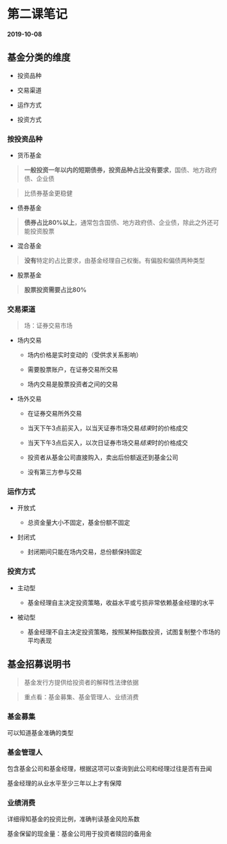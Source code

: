 # 第二课笔记

#### 2019-10-08

## 基金分类的维度

+ 投资品种

+ 交易渠道

+ 运作方式

+ 投资方式

### 按投资品种

+ 货币基金

> **一般投资一年以内的短期债券，投资品种占比没有要求**，国债、地方政府债、企业债

> 比债券基金更稳健

+ 债券基金

> **债券占比80%以上**，通常包含国债、地方政府债、企业债，除此之外还可能投资股票

+ 混合基金

> **没有**特定的占比要求，由基金经理自己权衡。有偏股和偏债两种类型

+ 股票基金

> **股票投资需要占比80%**

### 交易渠道

> 场：证券交易市场

+ 场内交易

	- 场内价格是实时变动的（受供求关系影响）

	- 需要股票账户，在证券交易所交易

	- 场内交易是股票投资者之间的交易

+ 场外交易

	- 在证券交易所外交易

	- 当天下午3点前买入，以当天证券市场交易*结束*时的价格成交

	- 当天下午3点后买入，以次日证券市场交易*结束*时的价格成交

	- 投资者从基金公司直接购入，卖出后份额返还到基金公司

	- 没有第三方参与交易

### 运作方式

+ 开放式

	- 总资金量大小不固定，基金份额不固定

+ 封闭式

	- 封闭期间只能在场内交易，总份额保持固定

### 投资方式

+ 主动型

	- 基金经理自主决定投资策略，收益水平或亏损非常依赖基金经理的水平

+ 被动型

	- 基金经理不自主决定投资策略，按照某种指数投资，试图复制整个市场的平均表现

## 基金招募说明书

> 基金发行方提供给投资者的解释性法律依据

> 重点看：基金募集、基金管理人、业绩消费

### 基金募集

可以知道基金准确的类型

### 基金管理人

包含基金公司和基金经理，根据这项可以查询到此公司和经理过往是否有丑闻

基金经理的从业水平至少三年以上才有保障

### 业绩消费

详细得知基金的投资比例，准确判读基金风险系数

基金保留的现金量：基金公司用于投资者赎回的备用金
